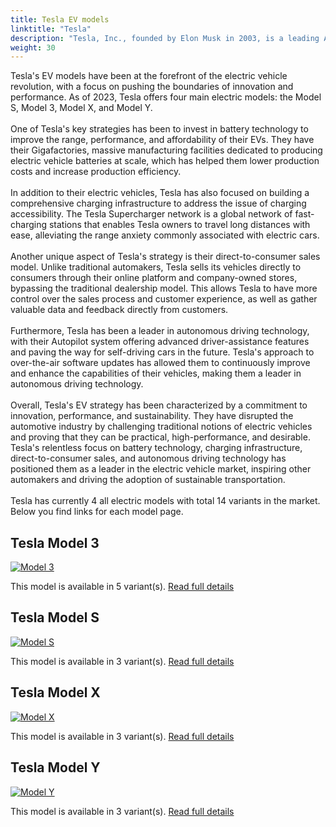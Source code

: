 ```yaml
---
title: Tesla EV models
linktitle: "Tesla"
description: "Tesla, Inc., founded by Elon Musk in 2003, is a leading American electric vehicle (EV) and clean energy company headquartered in Palo Alto, California. Tesla's mission is to accelerate the world's transition to sustainable energy through the production of electric vehicles, renewable energy solutions, and energy storage systems. "
weight: 30
---
```

Tesla's EV models have been at the forefront of the electric vehicle revolution, with a focus on pushing the boundaries of innovation and performance. As of 2023, Tesla offers four main electric models: the Model S, Model 3, Model X, and Model Y. <br /><br />One of Tesla's key strategies has been to invest in battery technology to improve the range, performance, and affordability of their EVs. They have their Gigafactories, massive manufacturing facilities dedicated to producing electric vehicle batteries at scale, which has helped them lower production costs and increase production efficiency. <br /><br />In addition to their electric vehicles, Tesla has also focused on building a comprehensive charging infrastructure to address the issue of charging accessibility. The Tesla Supercharger network is a global network of fast-charging stations that enables Tesla owners to travel long distances with ease, alleviating the range anxiety commonly associated with electric cars.<br /><br />Another unique aspect of Tesla's strategy is their direct-to-consumer sales model. Unlike traditional automakers, Tesla sells its vehicles directly to consumers through their online platform and company-owned stores, bypassing the traditional dealership model. This allows Tesla to have more control over the sales process and customer experience, as well as gather valuable data and feedback directly from customers.<br /><br />Furthermore, Tesla has been a leader in autonomous driving technology, with their Autopilot system offering advanced driver-assistance features and paving the way for self-driving cars in the future. Tesla's approach to over-the-air software updates has allowed them to continuously improve and enhance the capabilities of their vehicles, making them a leader in autonomous driving technology.<br /><br />Overall, Tesla's EV strategy has been characterized by a commitment to innovation, performance, and sustainability. They have disrupted the automotive industry by challenging traditional notions of electric vehicles and proving that they can be practical, high-performance, and desirable. Tesla's relentless focus on battery technology, charging infrastructure, direct-to-consumer sales, and autonomous driving technology has positioned them as a leader in the electric vehicle market, inspiring other automakers and driving the adoption of sustainable transportation.<br /><br />Tesla has currently 4 all electric models with total 14 variants in the market. Below you find links for each model page.


## Tesla Model 3

<a href="model_3"><img src="https://media.evkx.net/multimedia/models/tesla/model_3/model_3_long_range/main_1_st.jpg" class="img-fluid" alt="Model 3" ></a>

This model is available in 5 variant(s). 
[Read full details](model_3/)

## Tesla Model S

<a href="model_s"><img src="https://media.evkx.net/multimedia/models/tesla/model_s/model_s/main_1_st.jpg" class="img-fluid" alt="Model S" ></a>

This model is available in 3 variant(s). 
[Read full details](model_s/)

## Tesla Model X

<a href="model_x"><img src="https://media.evkx.net/multimedia/models/tesla/model_x/model_x_plaid/main_1_st.jpg" class="img-fluid" alt="Model X" ></a>

This model is available in 3 variant(s). 
[Read full details](model_x/)

## Tesla Model Y

<a href="model_y"><img src="https://media.evkx.net/multimedia/models/tesla/model_y/model_y_long_range/main_1_st.jpg" class="img-fluid" alt="Model Y" ></a>

This model is available in 3 variant(s). 
[Read full details](model_y/)
